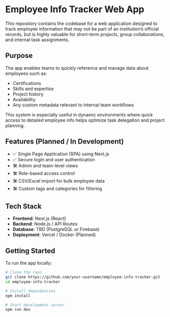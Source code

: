 # Employee Info Tracker Web App

This repository contains the codebase for a web application designed to track employee information that may not be part of an institution’s official records, but is highly valuable for short-term projects, group collaborations, and internal task assignments.

## Purpose

The app enables teams to quickly reference and manage data about employees such as:
- Certifications
- Skills and expertise
- Project history
- Availability
- Any custom metadata relevant to internal team workflows

This system is especially useful in dynamic environments where quick access to detailed employee info helps optimize task delegation and project planning.

## Features (Planned / In Development)

- ✅ Single Page Application (SPA) using Next.js
- ✅ Secure login and user authentication
- 🛠️ Admin and team-level views
- 🛠️ Role-based access control
- 🛠️ CSV/Excel import for bulk employee data
- 🛠️ Custom tags and categories for filtering

## Tech Stack

- **Frontend**: Next.js (React)
- **Backend**: Node.js / API Routes
- **Database**: TBD (PostgreSQL or Firebase)
- **Deployment**: Vercel / Docker (Planned)

## Getting Started

To run the app locally:

```bash
# Clone the repo
git clone https://github.com/your-username/employee-info-tracker.git
cd employee-info-tracker

# Install dependencies
npm install

# Start development server
npm run dev
